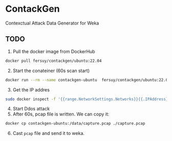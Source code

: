 # ContackGen
Contexctual Attack Data Generator for Weka

## TODO

1. Pull the docker image from DockerHub

```bash
docker pull fersuy/contackgen/ubuntu:22.04
```

2. Start the conateiner (60s scan start)

```bash
docker run --rm --name contackgen-ubuntu  fersuy/contackgen/ubuntu:22.04
```

3. Get the IP addres 
   
```bash
sudo docker inspect -f '{{range.NetworkSettings.Networks}}{{.IPAddress}}{{end}}' contackgen-ubuntu
```

4. Start Ddos attack
5. After 60s, pcap file is written. We can copy it:

```bash
docker cp contackgen-ubuntu:/data/capture.pcap ./capture.pcap
```
6. Cast `pcap` file and send it to weka.
